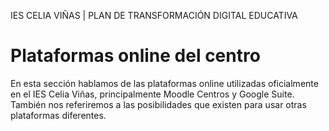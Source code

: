 IES CELIA VIÑAS | PLAN DE TRANSFORMACIÓN DIGITAL EDUCATIVA

# Plataformas online del centro

En esta sección hablamos de las plataformas online utilizadas oficialmente en el IES Celia Viñas, principalmente Moodle Centros y Google Suite. También nos referiremos a las posibilidades que existen para usar otras plataformas diferentes.
